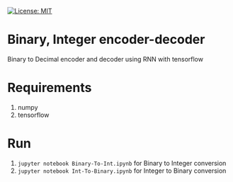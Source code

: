 [![License: MIT](https://img.shields.io/badge/License-MIT-yellow.svg)](https://opensource.org/licenses/MIT)
# Binary, Integer encoder-decoder
Binary to Decimal encoder and decoder using RNN with tensorflow 

# Requirements
1. numpy
2. tensorflow

# Run
1. `jupyter notebook Binary-To-Int.ipynb` for Binary to Integer conversion
2. `jupyter notebook Int-To-Binary.ipynb` for Integer to Binary conversion

